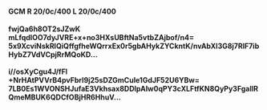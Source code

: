 #### GCM R 20/0c/400 L 20/0c/400
**fwjQa6h8OT2sJZwK**<br/>**mLfqdIOO7dyJVRE+x+no3HXsUBftNa5vtbZAjbof/n4=**<br/>**5x9XcviNskRlQiQffgfheWQrrxEx0r5gbAHykZYCkntK/nvAbXl3G8j7RlF7ibHybZ7VdVCpjRrMQoKD...**<br/><br/>
**i//osXyCgu4J/fFl**<br/>**+NrHAtPVVrB4pvFbrI9j25sDZGmCule1GdJF52U6YBw=**<br/>**7LB0Es1WVONSHJufaE3Vkhsax8DDlpAIw0qPY3cXLFtfKN8QyPy3FgallRQmeMBUK6QDCfOBjHR6HhuV...**